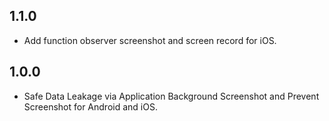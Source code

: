 ## 1.1.0

* Add function observer screenshot and screen record for iOS.

## 1.0.0

* Safe Data Leakage via Application Background Screenshot and Prevent Screenshot for Android and iOS.
